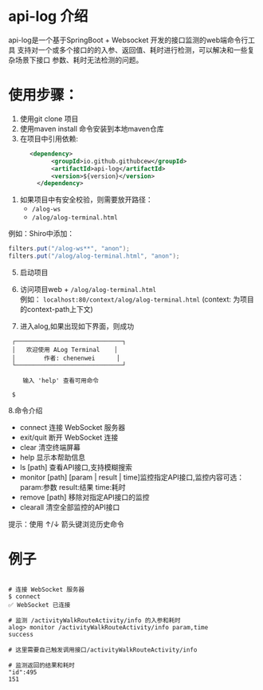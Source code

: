 # api-log 介绍

api-log是一个基于SpringBoot + Websocket 开发的接口监测的web端命令行工具
支持对一个或多个接口的的入参、返回值、耗时进行检测，可以解决和一些复杂场景下接口
参数、耗时无法检测的问题。

# 使用步骤：

1. 使用git clone 项目
2. 使用maven install 命令安装到本地maven仓库
3. 在项目中引用依赖:

```xml
      <dependency>
            <groupId>io.github.githubcew</groupId>
            <artifactId>api-log</artifactId>
            <version>${version}</version>
        </dependency>
```

   1. 如果项目中有安全校验，则需要放开路径：
       - `/alog-ws`
       - `/alog/alog-terminal.html`
      
      
   例如：Shiro中添加：
      
   ```java
   filters.put("/alog-ws**", "anon");
   filters.put("/alog/alog-terminal.html", "anon");
   ```
    


5. 启动项目


6. 访问项目web + `/alog/alog-terminal.html`  
   例如： `localhost:80/context/alog/alog-terminal.html` (context: 为项目的context-path上下文)


7. 进入alog,如果出现如下界面，则成功

```
 ┌──────────────────────────────┐
 │   欢迎使用 ALog Terminal    │
 │        作者: chenenwei      │
 └──────────────────────────────┘

    输入 'help' 查看可用命令
 
 $

```

8.命令介绍
- connect 连接 WebSocket 服务器
- exit/quit 断开 WebSocket 连接
- clear 清空终端屏幕
- help 显示本帮助信息
- ls [path] 查看API接口,支持模糊搜索
- monitor [path] [param | result | time]监控指定API接口,监控内容可选：param:参数 result:结果 time:耗时
- remove [path] 移除对指定API接口的监控
- clearall 清空全部监控的API接口

提示：使用 ↑/↓ 箭头键浏览历史命令

# 例子

```shell 

# 连接 WebSocket 服务器
$ connect
✅ WebSocket 已连接

# 监测 /activityWalkRouteActivity/info 的入参和耗时
alog> monitor /activityWalkRouteActivity/info param,time
success

# 这里需要自己触发调用接口/activityWalkRouteActivity/info

# 监测返回的结果和耗时
"id":495 
151


``` 

